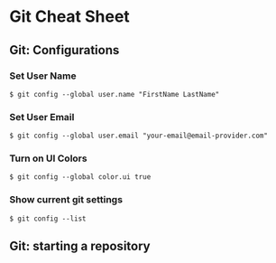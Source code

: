 # Git Cheat Sheet

## Git: Configurations

### Set User Name
```
$ git config --global user.name "FirstName LastName"
```
### Set User Email
```
$ git config --global user.email "your-email@email-provider.com"
```
### Turn on UI Colors

```
$ git config --global color.ui true
```
### Show current git settings
```
$ git config --list
```
## Git: starting a repository